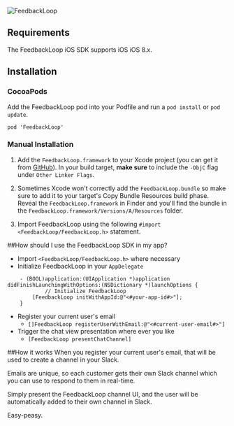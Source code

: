![FeedbackLoop](/../screenshots/images/github_title.png?raw=true "FeedbackLoop")
## Requirements
The FeedbackLoop iOS SDK supports iOS iOS 8.x.

## Installation

### CocoaPods
Add the FeedbackLoop pod into your Podfile and run a `pod install` or `pod update`.

	pod 'FeedbackLoop'

### Manual Installation

1. Add the `FeedbackLoop.framework` to your Xcode project (you can get it from [GitHub](https://github.com/phoenixbox/feedbackloop-ios-sdk)). In your build target, **make sure** to include the `-ObjC` flag under `Other Linker Flags`.

2. Sometimes Xcode won't correctly add the `FeedbackLoop.bundle` so make sure to add it to your target's Copy Bundle Resources build phase. Reveal the `FeedbackLoop.framework` in Finder and you'll find the bundle in the `FeedbackLoop.framework/Versions/A/Resources` folder.

3. Import FeedbackLoop using the following `#import <FeedbackLoop/FeedbackLoop.h>` statement.

##How should I use the FeedbackLoop SDK in my app?

* Import `<FeedbackLoop/FeedbackLoop.h>` where necessary
* Initialize FeedbackLoop in your `AppDelegate`

```
	- (BOOL)application:(UIApplication *)application didFinishLaunchingWithOptions:(NSDictionary *)launchOptions {
			// Initialize FeedbackLoop
    	[FeedbackLoop initWithAppId:@"<#your-app-id#>"];
	}
```

* Register your current user's email
	* `[]FeedbackLoop registerUserWithEmail:@"<#current-user-email#>"]`
* Trigger the chat view presentation where ever you like
	*  `[FeedbackLoop presentChatChannel]`


##How it works
When you register your current user's email, that will be used to create a channel in your Slack.

Emails are unique, so each customer gets their own Slack channel which you can use to respond to them in real-time.

Simply present the FeedbackLoop channel UI, and the user will be automatically added to their own channel in Slack.

Easy-peasy.